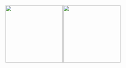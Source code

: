 <div style="display:flex;">
  <a href="https://github.com/CtrlPlusCode"></a>
  <img height="180em" src="https://github-readme-stats.vercel.app/api?username=CtrlPlusCode&show_icons=true&theme=dracula&include_all_commits=true&count_private=true"/>
  <img height="180em" src="https://github-readme-stats.vercel.app/api/top-langs/?username=CtrlPlusCode&layout=compact&langs_count=16&theme=dracula"/>
</div>
